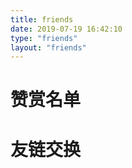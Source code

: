```yaml
---
title: friends
date: 2019-07-19 16:42:10
type: "friends"
layout: "friends"
---
```


# 赞赏名单


# 友链交换
